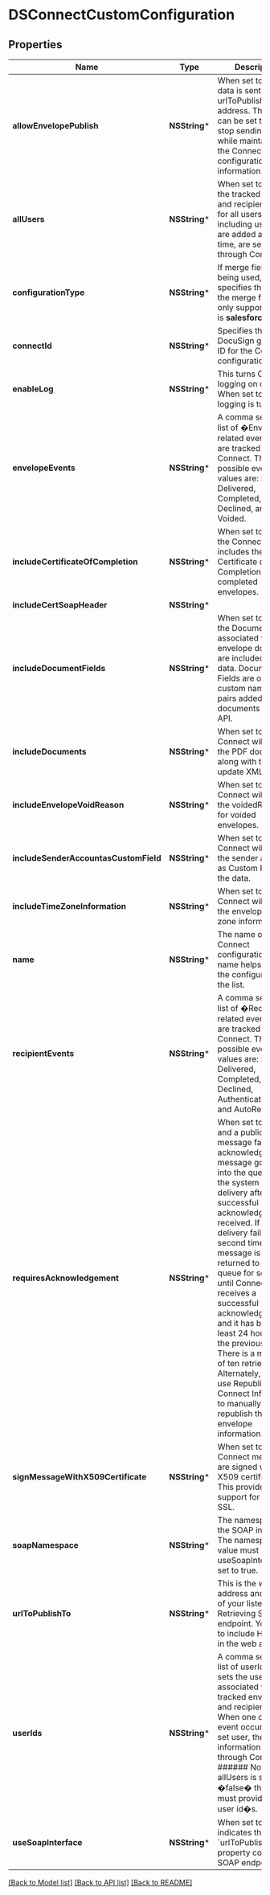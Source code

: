 # DSConnectCustomConfiguration

## Properties
Name | Type | Description | Notes
------------ | ------------- | ------------- | -------------
**allowEnvelopePublish** | **NSString*** | When set to **true**, data is sent to the urlToPublishTo web address. This option can be set to false to stop sending data while maintaining the Connect configuration information. | [optional] 
**allUsers** | **NSString*** | When set to **true**, the tracked envelope and recipient events for all users, including users that are added a later time, are sent through Connect. | [optional] 
**configurationType** | **NSString*** | If merge field&#39;s are being used, specifies the type of the merge field. The only  supported value is **salesforce**. | [optional] 
**connectId** | **NSString*** |  Specifies the DocuSign generated ID for the Connect configuration.   | [optional] 
**enableLog** | **NSString*** | This turns Connect logging on or off. When set to **true**, logging is turned on. | [optional] 
**envelopeEvents** | **NSString*** | A comma separated list of �Envelope� related events that are tracked through Connect. The possible event values are: Sent, Delivered, Completed, Declined, and Voided. | [optional] 
**includeCertificateOfCompletion** | **NSString*** | When set to **true**, the Connect Service includes the Certificate of Completion with completed envelopes.  | [optional] 
**includeCertSoapHeader** | **NSString*** |  | [optional] 
**includeDocumentFields** | **NSString*** | When set to **true**, the Document Fields associated with envelope documents are included in the data. Document Fields are optional custom name-value pairs added to documents using the API.  | [optional] 
**includeDocuments** | **NSString*** | When set to **true**, Connect will send the PDF document along with the update XML. | [optional] 
**includeEnvelopeVoidReason** | **NSString*** | When set to **true**, Connect will include the voidedReason for voided envelopes. | [optional] 
**includeSenderAccountasCustomField** | **NSString*** | When set to **true**, Connect will include the sender account as Custom Field in the data. | [optional] 
**includeTimeZoneInformation** | **NSString*** | When set to **true**, Connect will include the envelope time zone information. | [optional] 
**name** | **NSString*** | The name of the Connect configuration. The name helps identify the configuration in the list. | [optional] 
**recipientEvents** | **NSString*** | A comma separated list of �Recipient� related events that are tracked through Connect. The possible event values are: Sent, Delivered, Completed, Declined, AuthenticationFailed, and AutoResponded. | [optional] 
**requiresAcknowledgement** | **NSString*** | When set to **true**, and a publication message fails to be acknowledged, the message goes back into the queue and the system will retry delivery after a successful acknowledgement is received. If the delivery fails a second time, the message is not returned to the queue for sending until Connect receives a successful acknowledgement and it has been at least 24 hours since the previous retry. There is a maximum of ten retries Alternately, you can use Republish Connect Information to manually republish the envelope information. | [optional] 
**signMessageWithX509Certificate** | **NSString*** | When set to **true**, Connect messages are signed with an X509 certificate. This provides support for 2-way SSL. | [optional] 
**soapNamespace** | **NSString*** | The namespace of the SOAP interface.  The namespace value must be set if useSoapInterface is set to true. | [optional] 
**urlToPublishTo** | **NSString*** | This is the web address and name of your listener or Retrieving Service endpoint. You need to include HTTPS:// in the web address. | [optional] 
**userIds** | **NSString*** | A comma separated list of userIds. This sets the users associated with the tracked envelope and recipient events. When one of the event occurs for a set user, the information is sent through Connect.   ###### Note: If allUsers is set to �false� then you must provide a list of user id�s. | [optional] 
**useSoapInterface** | **NSString*** | When set to **true**, indicates that the &#x60;urlToPublishTo&#x60; property contains a SOAP endpoint. | [optional] 

[[Back to Model list]](../README.md#documentation-for-models) [[Back to API list]](../README.md#documentation-for-api-endpoints) [[Back to README]](../README.md)


